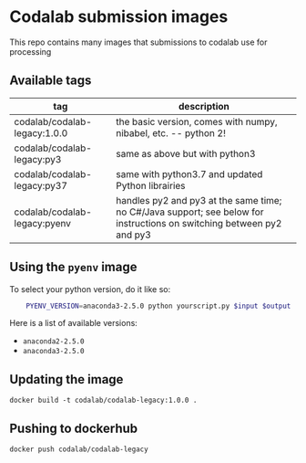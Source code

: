 # Codalab submission images

This repo contains many images that submissions to codalab use for processing

## Available tags

| tag   | description                                                     |
|-------|-----------------------------------------------------------------|
| codalab/codalab-legacy:1.0.0 | the basic version, comes with numpy, nibabel, etc. -- python 2! |
| codalab/codalab-legacy:py3   | same as above but with python3                                  |
| codalab/codalab-legacy:py37  | same with python3.7 and updated Python librairies               |
| codalab/codalab-legacy:pyenv | handles py2 and py3 at the same time; no C#/Java support; see below for instructions on switching between py2 and py3        |


## Using the `pyenv` image

To select your python version, do it like so:

```bash
    PYENV_VERSION=anaconda3-2.5.0 python yourscript.py $input $output
```

Here is a list of available versions:

 * `anaconda2-2.5.0`
 * `anaconda3-2.5.0`



## Updating the image

```docker build -t codalab/codalab-legacy:1.0.0 .```

## Pushing to dockerhub

```docker push codalab/codalab-legacy```
